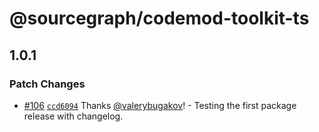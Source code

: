 # @sourcegraph/codemod-toolkit-ts

## 1.0.1

### Patch Changes

- [#106](https://github.com/sourcegraph/codemod/pull/106) [`ccd6094`](https://github.com/sourcegraph/codemod/commit/ccd609477067f3f4ab26dc7065d125dd6e06c6c6) Thanks [@valerybugakov](https://github.com/valerybugakov)! - Testing the first package release with changelog.
